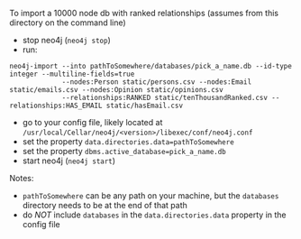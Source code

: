 To import a 10000 node db with ranked relationships (assumes from this directory on the command line)
- stop neo4j (`neo4j stop`)
- run:
```
neo4j-import --into pathToSomewhere/databases/pick_a_name.db --id-type integer --multiline-fields=true             
             --nodes:Person static/persons.csv --nodes:Email static/emails.csv --nodes:Opinion static/opinions.csv              
             --relationships:RANKED static/tenThousandRanked.csv --relationships:HAS_EMAIL static/hasEmail.csv
```
- go to your config file, likely located at `/usr/local/Cellar/neo4j/<version>/libexec/conf/neo4j.conf`
- set the property `data.directories.data=pathToSomewhere`
- set the property `dbms.active_database=pick_a_name.db`
- start neo4j (`neo4j start`)

Notes:

- `pathToSomewhere` can be any path on your machine, but the `databases` directory needs to be at the end of that path
- do _NOT_ include `databases` in the `data.directories.data` property in the config file

